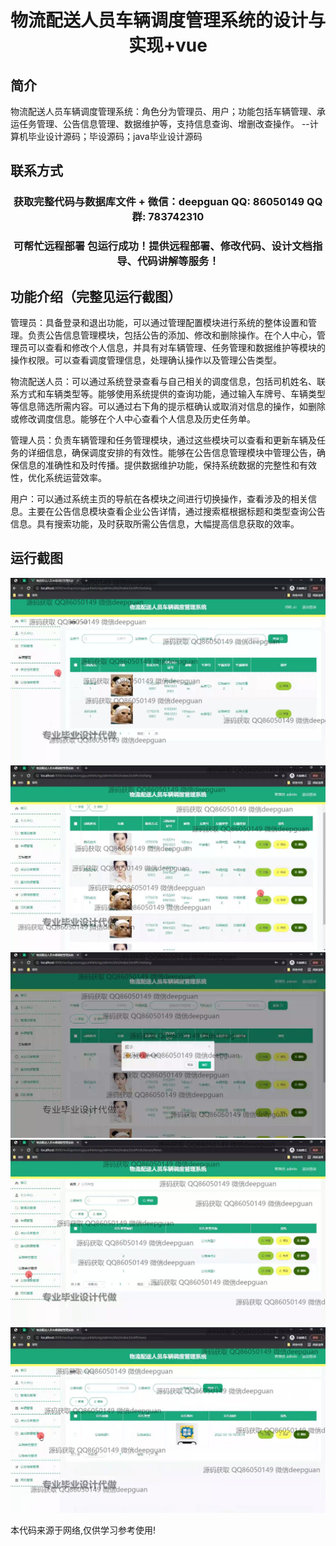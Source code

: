 <p><h1 align="center">物流配送人员车辆调度管理系统的设计与实现+vue</h1></p>

## 简介
物流配送人员车辆调度管理系统：角色分为管理员、用户；功能包括车辆管理、承运任务管理、公告信息管理、数据维护等，支持信息查询、增删改查操作。    --计算机毕业设计源码；毕设源码；java毕业设计源码


## 联系方式
<p><h3 align="center">获取完整代码与数据库文件 + 微信：deepguan QQ: 86050149 QQ群: 783742310</h3></p>
<p><h3 align="center">可帮忙远程部署 包运行成功！提供远程部署、修改代码、设计文档指导、代码讲解等服务！</h3></p>

## 功能介绍（完整见运行截图）
管理员：具备登录和退出功能，可以通过管理配置模块进行系统的整体设置和管理。负责公告信息管理模块，包括公告的添加、修改和删除操作。在个人中心，管理员可以查看和修改个人信息，并具有对车辆管理、任务管理和数据维护等模块的操作权限。可以查看调度管理信息，处理确认操作以及管理公告类型。

物流配送人员：可以通过系统登录查看与自己相关的调度信息，包括司机姓名、联系方式和车辆类型等。能够使用系统提供的查询功能，通过输入车牌号、车辆类型等信息筛选所需内容。可以通过右下角的提示框确认或取消对信息的操作，如删除或修改调度信息。能够在个人中心查看个人信息及历史任务单。

管理人员：负责车辆管理和任务管理模块，通过这些模块可以查看和更新车辆及任务的详细信息，确保调度安排的有效性。能够在公告信息管理模块中管理公告，确保信息的准确性和及时传播。提供数据维护功能，保持系统数据的完整性和有效性，优化系统运营效率。

用户：可以通过系统主页的导航在各模块之间进行切换操作，查看涉及的相关信息。主要在公告信息模块查看企业公告详情，通过搜索框根据标题和类型查询公告信息。具有搜索功能，及时获取所需公告信息，大幅提高信息获取的效率。


## 运行截图
![](img/001.jpg)
![](img/002.jpg)
![](img/003.jpg)
![](img/004.jpg)
![](img/005.jpg)

<p>本代码来源于网络,仅供学习参考使用!</p>
